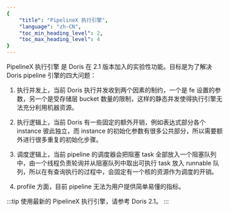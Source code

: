 ```yaml
---
{
    "title": "PipelineX 执行引擎",
    "language": "zh-CN",
    "toc_min_heading_level": 2,
    "toc_max_heading_level": 4
}
---
```


<!-- 
Licensed to the Apache Software Foundation (ASF) under one
or more contributor license agreements.  See the NOTICE file
distributed with this work for additional information
regarding copyright ownership.  The ASF licenses this file
to you under the Apache License, Version 2.0 (the
"License"); you may not use this file except in compliance
with the License.  You may obtain a copy of the License at

  http://www.apache.org/licenses/LICENSE-2.0

Unless required by applicable law or agreed to in writing,
software distributed under the License is distributed on an
"AS IS" BASIS, WITHOUT WARRANTIES OR CONDITIONS OF ANY
KIND, either express or implied.  See the License for the
specific language governing permissions and limitations
under the License.
-->

PipelineX 执行引擎 是 Doris 在 2.1 版本加入的实验性功能。目标是为了解决 Doris pipeline 引擎的四大问题：

1. 执行并发上，当前 Doris 执行并发收到两个因素的制约，一个是 fe 设置的参数，另一个是受存储层 bucket 数量的限制，这样的静态并发使得执行引擎无法充分利用机器资源。

2. 执行逻辑上，当前 Doris 有一些固定的额外开销，例如表达式部分各个 instance 彼此独立，而 instance 的初始化参数有很多公共部分，所以需要额外进行很多重复的初始化步骤。

3. 调度逻辑上，当前 pipeline 的调度器会把阻塞 task 全部放入一个阻塞队列中，由一个线程负责轮询并从阻塞队列中取出可执行 task 放入 runnable 队列，所以在有查询执行的过程中，会固定有一个核的资源作为调度的开销。

4. profile 方面，目前 pipeline 无法为用户提供简单易懂的指标。

:::tip
使用最新的 PipelineX 执行引擎，请参考 Doris 2.1。
:::